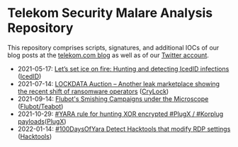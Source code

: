 # Telekom Security Malare Analysis Repository

This repository comprises scripts, signatures, and additional IOCs of our blog posts at the [telekom.com blog](https://www.telekom.com/en/blog) as well as of our [Twitter account](https://twitter.com/DTCERT).

- 2021-05-17: [Let’s set ice on fire: Hunting and detecting IcedID infections](https://www.telekom.com/en/blog/group/article/let-s-set-ice-on-fire-hunting-and-detecting-icedid-infections-627240) ([IcedID](https://github.com/telekom-security/malware_analysis/tree/main/icedid))
- 2021-07-14: [LOCKDATA Auction – Another leak marketplace showing the recent shift of ransomware operators](https://www.telekom.com/en/blog/group/article/lockdata-auction-631300) ([CryLock](https://github.com/telekom-security/malware_analysis/tree/main/crylock))
- 2021-09-14: [Flubot's Smishing Campaigns under the Microscope](https://www.telekom.com/en/blog/group/article/flubot-under-the-microscope-636368) ([Flubot/Teabot](https://github.com/telekom-security/malware_analysis/tree/main/flubot))
- 2021-10-29: [#YARA rule for hunting XOR encrypted #PlugX / #Korplug payloads](https://twitter.com/DTCERT/status/1454022175254618114?s=20)([PlugX](https://github.com/telekom-security/malware_analysis/tree/main/plugx))
- 2022-01-14: [#100DaysOfYara Detect Hacktools that modify RDP settings]() ([Hacktools](https://github.com/telekom-security/malware_analysis/tree/main/hacktools))
